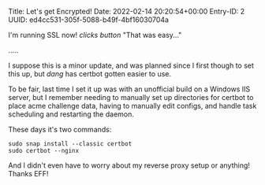 Title: Let's get Encrypted!
Date: 2022-02-14 20:20:54+00:00
Entry-ID: 2
UUID: ed4cc531-305f-5088-b49f-4bf16030704a

I'm running SSL now! *clicks button* "That was easy..."

.....

I suppose this is a minor update, and was planned since I first though to set this up, but *dang* has certbot gotten easier to use.

To be fair, last time I set it up was with an unofficial build on a Windows IIS server, but I remember needing to manually set up directories for certbot to place acme challenge data, having to manually edit configs, and handle task scheduling and restarting the daemon.

These days it's two commands:

```
sudo snap install --classic certbot
sudo certbot --nginx
```

And I didn't even have to worry about my reverse proxy setup or anything! Thanks EFF!
